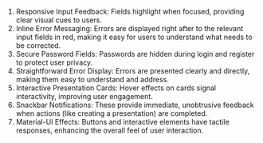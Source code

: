 1. Responsive Input Feedback: 
    Fields highlight when focused, providing clear visual cues to users.
2. Inline Error Messaging: 
    Errors are displayed right after to the relevant input fields in red, making it easy for users to understand what needs to be corrected.
3. Secure Password Fields: 
    Passwords are hidden during login and register to protect user privacy.
4. Straightforward Error Display: 
    Errors are presented clearly and directly, making them easy to understand and address.
5. Interactive Presentation Cards: 
    Hover effects on cards signal interactivity, improving user engagement.
6. Snackbar Notifications: 
    These provide immediate, unobtrusive feedback when actions (like creating a presentation) are completed.
7. Material-UI Effects: 
    Buttons and interactive elements have tactile responses, enhancing the overall feel of user interaction.